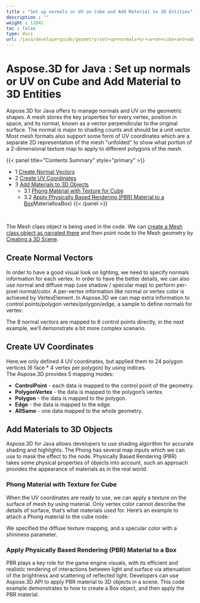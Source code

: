 ```yaml
---
title : "Set up normals or UV on Cube and Add Material to 3D Entities" 
description : "" 
weight : 12042 
toc : false
type: docs
url: /java/developerguide/geometry/set+up+normals+or+uv+on+cube+and+add+material+to+3d+entities/
---
```


# Aspose.3D for Java : Set up normals or UV on Cube and Add Material to 3D Entities


Aspose.3D for Java offers to manage normals and UV on the geometric shapes. A mesh stores the key properties for every vertex, position in space, and its normal, known as a vector perpendicular to the original surface. The normal is major to shading counts and should be a unit vector. Most mesh formats also support some form of UV coordinates which are a separate 2D representation of the mesh "unfolded" to show what portion of a 2-dimensional texture map to apply to different polygons of the mesh.

{{< panel title="Contents Summary" style="primary" >}}
*   1 [Create Normal Vectors](#create-normal-vectors)
*   2 [Create UV Coordinates](#create-uv-coordinates)
*   3 [Add Materials to 3D Objects](#add-materials-to-3d-objects)
    *   3.1 [Phong Material with Texture for Cube](#phong-material-with-texture-for-cube)
    *   3.2 [Apply Physically Based Rendering (PBR) Material to a Box](#apply-physically-based-rendering-(pbr) material-to-a-box)MaterialtoaBox)
{{< /panel >}}
 

 

The Mesh class object is being used in the code. We can [create a Mesh class object as narrated there](https://docs.dynabic.com/display/3djava/Create+3D+Mesh+and+Scene) and then point node to the Mesh geometry by [Creating a 3D Scene](https://docs.dynabic.com/display/3djava/Create+3D+Mesh+and+Scene).

## Create Normal Vectors

In order to have a good visual look on lighting, we need to specify normals information for each vertex. In order to have the better details, we can also use normal and diffuse map (use shadow / specular map) to perform per-pixel normal/color. A per-vertex information like normal or vertex color is achieved by VertexElement. In Aspose.3D we can map extra information to control points/polygon vertex/polygon/edge, a sample to define normals for vertex:

  
The 8 normal vectors are mapped to 8 control points directly, in the next example, we’ll demonstrate a bit more complex scenario.

## Create UV Coordinates

Here,we only defined 4 UV coordinates, but applied them to 24 polygon vertices (6 face \* 4 vertex per polygon) by using indices.  
The Aspose.3D provides 5 mapping modes:

*   **ControlPoint** - each data is mapped to the control point of the geometry.
*   **PolygonVertex** - the data is mapped to the polygon’s vertex.
*   **Polygon** - the data is mapped to the polygon.
*   **Edge** - the data is mapped to the edge.
*   **AllSame** - one data mapped to the whole geometry.

## Add Materials to 3D Objects

Aspose.3D for Java allows developers to use shading algorithm for accurate shading and highlights. The Phong has several map inputs which we can use to mask the effect to the node. Physically Based Rendering (PBR) takes some physical properties of objects into account, such an approach provides the appearance of materials as in the real world.

### Phong Material with Texture for Cube

When the UV coordinates are ready to use, we can apply a texture on the surface of mesh by using material. Only vertex color cannot describe the details of surface, that’s what materials used for. Here’s an example to attach a Phong material to the cube node:

  
We specified the diffuse texture mapping, and a specular color with a shininess parameter.

### Apply Physically Based Rendering (PBR) Material to a Box

PBR plays a key role for the game engine visuals, with its efficient and realistic rendering of interactions between light and surface via attenuation of the brightness and scattering of reflected light. Developers can use Aspose.3D API to apply PBR material to 3D objects in a scene. This code example demonstrates to how to create a Box object, and then apply the PBR material.

